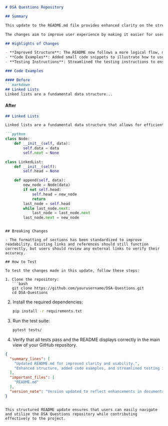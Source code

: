 ```markdown
# DSA Questions Repository

## Summary

This update to the README.md file provides enhanced clarity on the structure and purpose of the DSA Questions repository. The documentation has been refined to guide new contributors through the project's setup and usage more effectively. Additionally, it outlines the types of data structures and algorithms covered, along with best practices for contribution.

The changes aim to improve user experience by making it easier for users to navigate the repository and understand how to utilize the resources available. The README now includes examples, a more detailed explanation of the testing process, and a section on contributing guidelines to foster collaboration.

## Highlights of Changes

- **Improved Structure**: The README now follows a more logical flow, making it easier to find information.
- **Code Examples**: Added small code snippets to illustrate how to use specific data structures and algorithms.
- **Testing Instructions**: Streamlined the testing instructions to ensure that users can easily verify their implementations.

### Code Examples

#### Before
```markdown
## Linked Lists
Linked lists are a fundamental data structure...
```

#### After
```markdown
## Linked Lists

Linked lists are a fundamental data structure that allows for efficient insertion and deletion of elements. Here is a simple implementation in Python:

```python
class Node:
    def __init__(self, data):
        self.data = data
        self.next = None

class LinkedList:
    def __init__(self):
        self.head = None

    def append(self, data):
        new_node = Node(data)
        if not self.head:
            self.head = new_node
            return
        last_node = self.head
        while last_node.next:
            last_node = last_node.next
        last_node.next = new_node
```
```

## Breaking Changes

- The formatting of sections has been standardized to improve readability. Existing links and references should still function correctly, but users should review any external links to verify their accuracy.
  
## How to Test

To test the changes made in this update, follow these steps:

1. Clone the repository:
   ```bash
   git clone https://github.com/yourusername/DSA-Questions.git
   cd DSA-Questions
   ```

2. Install the required dependencies:
   ```bash
   pip install -r requirements.txt
   ```

3. Run the test suite:
   ```bash
   pytest tests/
   ```

4. Verify that all tests pass and the README displays correctly in the main view of your GitHub repository.

```json
{
  "summary_lines": [
    "Updated README.md for improved clarity and usability.",
    "Enhanced structure, added code examples, and streamlined testing instructions."
  ],
  "important_files": [
    "README.md"
  ],
  "version_note": "Version updated to reflect enhancements in documentation."
}
```
```

This structured README update ensures that users can easily navigate and utilize the DSA Questions repository while contributing effectively to the project.